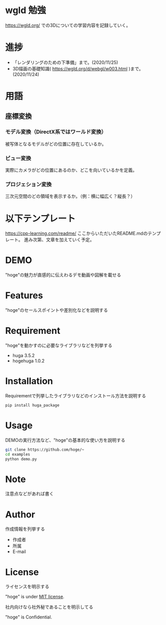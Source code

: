 # wgld 勉強

https://wgld.org/ での3Dについての学習内容を記録していく。


# 進捗
- 「レンダリングのための下準備」まで。(2020/11/25)
- 3D描画の基礎知識( https://wgld.org/d/webgl/w003.html )まで。(2020/11/24)

# 用語

## 座標変換

### モデル変換（DirectX系ではワールド変換）
被写体となるモデルがどの位置に存在しているか。

### ビュー変換
実際にカメラがどの位置にあるのか、どこを向いているかを定義。

### プロジェション変換
三次元空間のどの領域を表示するか。（例：横に幅広く？縦長？）



# 以下テンプレート

https://cpp-learning.com/readme/ ここからいただいたREADME.mdのテンプレート。
進み次第、文章を加えていく予定。


# DEMO

"hoge"の魅力が直感的に伝えわるデモ動画や図解を載せる

# Features

"hoge"のセールスポイントや差別化などを説明する

# Requirement

"hoge"を動かすのに必要なライブラリなどを列挙する

* huga 3.5.2
* hogehuga 1.0.2

# Installation

Requirementで列挙したライブラリなどのインストール方法を説明する

```bash
pip install huga_package
```

# Usage

DEMOの実行方法など、"hoge"の基本的な使い方を説明する

```bash
git clone https://github.com/hoge/~
cd examples
python demo.py
```

# Note

注意点などがあれば書く

# Author

作成情報を列挙する

* 作成者
* 所属
* E-mail

# License
ライセンスを明示する

"hoge" is under [MIT license](https://en.wikipedia.org/wiki/MIT_License).

社内向けなら社外秘であることを明示してる

"hoge" is Confidential.